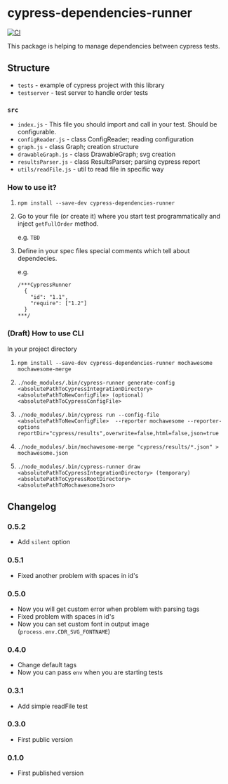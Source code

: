# cypress-dependencies-runner

[![CI](https://github.com/AdamPacanowski/cypress-dependencies-runner/actions/workflows/main.yml/badge.svg)](https://github.com/AdamPacanowski/cypress-dependencies-runner/actions/workflows/main.yml)

This package is helping to manage dependencies between cypress tests.

## Structure

- `tests` - example of cypress project with this library
- `testserver` - test server to handle order tests

### `src`

- `index.js` - This file you should import and call in your test. Should be configurable.
- `configReader.js` - class ConfigReader; reading configuration
- `graph.js` - class Graph; creation structure
- `drawableGraph.js` - class DrawableGraph; svg creation
- `resultsParser.js` - class ResultsParser; parsing cypress report
- `utils/readFile.js` - util to read file in specific way

### How to use it?

1. `npm install --save-dev cypress-dependencies-runner`
2. Go to your file (or create it) where you start test programmatically and inject `getFullOrder` method.

    e.g.
    ```TBD```

3. Define in your spec files special comments which tell about dependecies.

    e.g.
    ```
    /***CypressRunner
      {
        "id": "1.1",
        "require": ["1.2"] 
      }
    ***/
    ```

### (Draft) How to use CLI

In your project directory

1. `npm install --save-dev cypress-dependencies-runner mochawesome mochawesome-merge`

2. `./node_modules/.bin/cypress-runner generate-config <absolutePathToCypressIntegrationDirectory> <absolutePathToNewConfigFile> (optional)<absolutePathToCypressConfigFile>`

3. `./node_modules/.bin/cypress run --config-file <absolutePathToNewConfigFile>  --reporter mochawesome --reporter-options reportDir="cypress/results",overwrite=false,html=false,json=true`

4. `./node_modules/.bin/mochawesome-merge "cypress/results/*.json" > mochawesome.json`

5. `./node_modules/.bin/cypress-runner draw <absolutePathToCypressIntegrationDirectory> (temporary)<absolutePathToCypressRootDirectory> <absolutePathToMochawesomeJson>`


## Changelog


### 0.5.2

- Add `silent` option

### 0.5.1

- Fixed another problem with spaces in id's

### 0.5.0

- Now you will get custom error when problem with parsing tags
- Fixed problem with spaces in id's
- Now you can set custom font in output image (`process.env.CDR_SVG_FONTNAME`)

### 0.4.0

- Change default tags
- Now you can pass `env` when you are starting tests

### 0.3.1

- Add simple readFile test

### 0.3.0

- First public version

### 0.1.0

- First published version